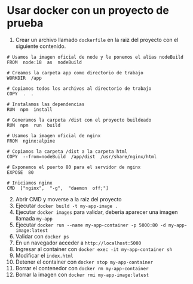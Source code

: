 # Usar docker con un proyecto de prueba
1. Crear un archivo llamado `dockerfile` en la raiz del proyecto con el siguiente contenido.
```docker
# Usamos la imagen oficial de node y le ponemos el alias nodeBuild
FROM  node:18  as  nodeBuild

# Creamos la carpeta app como directorio de trabajo
WORKDIR  /app

# Copiamos todos los archivos al directorio de trabajo
COPY  .  .

# Instalamos las dependencias
RUN  npm  install

# Generamos la carpeta /dist con el proyecto buildeado
RUN  npm  run  build

# Usamos la imagen oficial de nginx
FROM  nginx:alpine

# Copiamos la carpeta /dist a la carpeta html
COPY  --from=nodeBuild  /app/dist  /usr/share/nginx/html

# Exponemos el puerto 80 para el servidor de nginx
EXPOSE  80

# Iniciamos nginx
CMD  ["nginx",  "-g",  "daemon  off;"]
```
2. Abrir CMD y moverse a la raiz del proyecto
3. Ejecutar `docker build -t my-app-image .`
4. Ejecutar `docker images` para validar, deberia aparecer una imagen llamada `my-app`
5. Ejecutar `docker run --name my-app-container -p 5000:80 -d my-app-image:latest` 
6. Validar con `docker ps`
7. En un navegador acceder a `http://localhost:5000`
8. Ingresar al container con `docker exec -it my-app-container sh`
9. Modificar el `index.html`
10. Detener el container con `docker stop my-app-container`
11. Borrar el contenedor con `docker rm my-app-container`
12. Borrar la imagen con `docker rmi my-app-image:latest` 